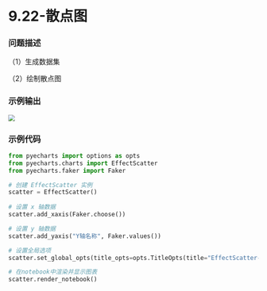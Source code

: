# 9.22-散点图

### 问题描述

（1）生成数据集

（2）绘制散点图

### 示例输出

<img src="?raw=true" style="zoom:80%;" />

### 示例代码

```python
from pyecharts import options as opts
from pyecharts.charts import EffectScatter
from pyecharts.faker import Faker

# 创建 EffectScatter 实例
scatter = EffectScatter()
    
# 设置 x 轴数据
scatter.add_xaxis(Faker.choose())

# 设置 y 轴数据
scatter.add_yaxis("Y轴名称", Faker.values())

# 设置全局选项
scatter.set_global_opts(title_opts=opts.TitleOpts(title="EffectScatter-基本示例"))

# 在notebook中渲染并显示图表
scatter.render_notebook()
```